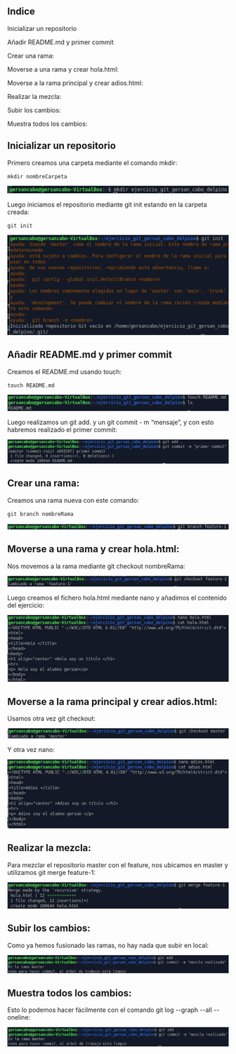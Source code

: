 ## Indice

Inicializar un repositorio

Añadir README.md y primer commit

Crear una rama:

Moverse a una rama y crear hola.html:

Moverse a la rama principal y crear adios.html:

Realizar la mezcla:

Subir los cambios:

Muestra todos los cambios:

## Inicializar un repositorio

Primero creamos una carpeta mediante el comando mkdir:

```
mkdir nombreCarpeta
```
![1](https://github.com/GersanCabo/Uso-de-Git/blob/main/img/Ejercicio%2030-09/1.png)

Luego iniciamos el repositorio mediante git init estando en la carpeta creada:

```
git init
```
![2](https://github.com/GersanCabo/Uso-de-Git/blob/main/img/Ejercicio%2030-09/2.png)

## Añadir README.md y primer commit

Creamos el README.md usando touch:

```
touch README.md
```

![3](https://github.com/GersanCabo/Uso-de-Git/blob/main/img/Ejercicio%2030-09/3.png)

Luego realizamos un git add. y un git commit - m “mensaje”, y con esto habremos realizado
el primer commit:

![4](https://github.com/GersanCabo/Uso-de-Git/blob/main/img/Ejercicio%2030-09/4.png)

## Crear una rama:

Creamos una rama nueva con este comando:

```
git branch nombreRama
```

![5](https://github.com/GersanCabo/Uso-de-Git/blob/main/img/Ejercicio%2030-09/5.png)

## Moverse a una rama y crear hola.html:

Nos movemos a la rama mediante git checkout nombreRama:

![6](https://github.com/GersanCabo/Uso-de-Git/blob/main/img/Ejercicio%2030-09/6.png)

Luego creamos el fichero hola.html mediante nano y añadimos el contenido del ejercicio:

![7](https://github.com/GersanCabo/Uso-de-Git/blob/main/img/Ejercicio%2030-09/7.png)

## Moverse a la rama principal y crear adios.html:

Usamos otra vez git checkout:

![1](https://github.com/GersanCabo/Uso-de-Git/blob/main/img/Ejercicio%2030-09/8.png)

Y otra vez nano:

![1](https://github.com/GersanCabo/Uso-de-Git/blob/main/img/Ejercicio%2030-09/9.png)

## Realizar la mezcla:

Para mezclar el repositorio master con el feature, nos ubicamos en master y utilizamos git
merge feature-1:

![1](https://github.com/GersanCabo/Uso-de-Git/blob/main/img/Ejercicio%2030-09/10.png)

## Subir los cambios:

Como ya hemos fusionado las ramas, no hay nada que subir en local:

![1](https://github.com/GersanCabo/Uso-de-Git/blob/main/img/Ejercicio%2030-09/11.png)

## Muestra todos los cambios:

Esto lo podemos hacer fácilmente con el comando git log --graph --all --oneline:

![1](https://github.com/GersanCabo/Uso-de-Git/blob/main/img/Ejercicio%2030-09/12.png)

